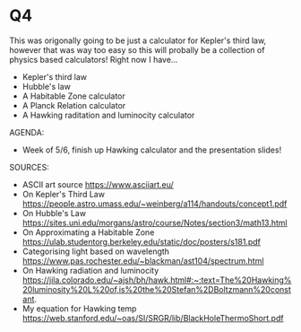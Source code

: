 # Q4
This was origonally going to be just a calculator for Kepler's third law, however that was way too easy so this will probally be a collection of physics based calculators!
Right now I have...
- Kepler's third law
- Hubble's law
- A Habitable Zone calculator
- A Planck Relation calculator
- A Hawking raditation and luminocity calculator

AGENDA:
- Week of 5/6, finish up Hawking calculator and the presentation slides!

SOURCES:
- ASCII art source https://www.asciiart.eu/
- On Kepler's Third Law https://people.astro.umass.edu/~weinberg/a114/handouts/concept1.pdf
- On Hubble's Law https://sites.uni.edu/morgans/astro/course/Notes/section3/math13.html
- On Approximating a Habitable Zone https://ulab.studentorg.berkeley.edu/static/doc/posters/s181.pdf
- Categorising light based on wavelength https://www.pas.rochester.edu/~blackman/ast104/spectrum.html
- On Hawking radiation and luminocity https://jila.colorado.edu/~ajsh/bh/hawk.html#:~:text=The%20Hawking%20luminosity%20L%20of,is%20the%20Stefan%2DBoltzmann%20constant.
- My equation for Hawking temp https://web.stanford.edu/~oas/SI/SRGR/lib/BlackHoleThermoShort.pdf
